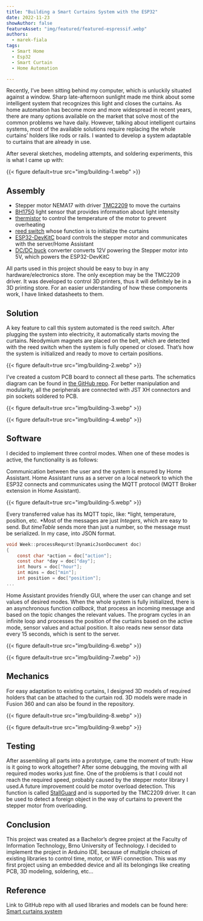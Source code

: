 ```yaml
---
title: "Building a Smart Curtains System with the ESP32"
date: 2022-11-23
showAuthor: false
featureAsset: "img/featured/featured-espressif.webp"
authors:
  - marek-fiala
tags:
  - Smart Home
  - Esp32
  - Smart Curtain
  - Home Automation

---
```

Recently, I’ve been sitting behind my computer, which is unluckily situated against a window. Sharp late-afternoon sunlight made me think about some intelligent system that recognizes this light and closes the curtains. As home automation has become more and more widespread in recent years, there are many options available on the market that solve most of the common problems we have daily. However, talking about intelligent curtains systems, most of the available solutions require replacing the whole curtains’ holders like rods or rails. I wanted to develop a system adaptable to curtains that are already in use.

After several sketches, modeling attempts, and soldering experiments, this is what I came up with:

{{< figure
    default=true
    src="img/building-1.webp"
    >}}

## Assembly

- Stepper motor NEMA17 with driver [TMC2209](https://www.analog.com/en/lp/001/trinamic-support.html) to move the curtains
- [BH1750](https://drive.google.com/file/d/14TgYoCILyeGwoYwKgY8J0QdRMJRrRjMa/view) light sensor that provides information about light intensity
- [thermistor](https://www.vishay.com/docs/29049/ntcle100.pdf) to control the temperature of the motor to prevent overheating
- [reed switch](https://standexelectronics.com/wp-content/uploads/OKI_Reed_Switch_ORD213.pdf) whose function is to initialize the curtains
- [ESP32-DevKitC](https://docs.espressif.com/projects/esp-dev-kits/en/latest/esp32/esp32-devkitc/user_guide.html) board controls the stepper motor and communicates with the server/Home Assistant
- [DC/DC buck](https://www.laskakit.cz/user/related_files/lm2596_datasheet.pdf) converter converts 12V powering the Stepper motor into 5V, which powers the ESP32-DevKitC

All parts used in this project should be easy to buy in any hardware/electronics store. The only exception may be the TMC2209 driver. It was developed to control 3D printers, thus it will definitely be in a 3D printing store. For an easier understanding of how these components work, I have linked datasheets to them.

## Solution

A key feature to call this system automated is the reed switch. After plugging the system into electricity, it automatically starts moving the curtains. Neodymium magnets are placed on the belt, which are detected with the reed switch when the system is fully opened or closed. That’s how the system is initialized and ready to move to certain positions.

{{< figure
    default=true
    src="img/building-2.webp"
    >}}

I’ve created a custom PCB board to connect all these parts. The schematics diagram can be found in [the GitHub repo](https://github.com/mfialaf/ESP32-Smart-curtains-system/blob/945a8c5d69c5ee703012a8d527f10580258dfe39/pictures/connection_schematics_diagram.png). For better manipulation and modularity, all the peripherals are connected with JST XH connectors and pin sockets soldered to PCB.

{{< figure
    default=true
    src="img/building-3.webp"
    >}}

{{< figure
    default=true
    src="img/building-4.webp"
    >}}

## Software

I decided to implement three control modes. When one of these modes is active, the functionality is as follows:

Communication between the user and the system is ensured by Home Assistant. Home Assistant runs as a server on a local network to which the ESP32 connects and communicates using the MQTT protocol (MQTT Broker extension in Home Assistant).

{{< figure
    default=true
    src="img/building-5.webp"
    >}}

Every transferred value has its MQTT topic, like: *light, temperature, position, etc. *Most of the messages are just *Integers*, which are easy to send. But *timeTable* sends more than just a number, so the message must be serialized. In my case, into JSON format.

```c
void Week::processRequrst(DynamicJsonDocument doc)
{
    const char *action = doc["action"];
    const char *day = doc["day"];
    int hours = doc["hour"];
    int mins = doc["min"];
    int position = doc["position"];
...
```

Home Assistant provides friendly GUI, where the user can change and set values of desired modes. When the whole system is fully initialized, there is an asynchronous function *callback*, that process an incoming message and based on the topic changes the relevant values. The program cycles in an infinite loop and processes the position of the curtains based on the active mode, sensor values and actual position. It also reads new sensor data every 15 seconds, which is sent to the server.

{{< figure
    default=true
    src="img/building-6.webp"
    >}}

{{< figure
    default=true
    src="img/building-7.webp"
    >}}

## Mechanics

For easy adaptation to existing curtains, I designed 3D models of required holders that can be attached to the curtain rod. 3D models were made in Fusion 360 and can also be found in the repository.

{{< figure
    default=true
    src="img/building-8.webp"
    >}}

{{< figure
    default=true
    src="img/building-9.webp"
    >}}

## Testing

After assembling all parts into a prototype, came the moment of truth: How is it going to work altogether? After some debugging, the moving with all required modes works just fine. One of the problems is that I could not reach the required speed, probably caused by the stepper motor library I used.A future improvement could be motor overload detection. This function is called [StallGuard](https://www.analog.com/en/lp/001/building-better-stepper-motor-system.html) and is supported by the TMC2209 driver. It can be used to detect a foreign object in the way of curtains to prevent the stepper motor from overloading.

## Conclusion

This project was created as a Bachelor’s degree project at the Faculty of Information Technology, Brno University of Technology. I decided to implement the project in Arduino IDE, because of multiple choices of existing libraries to control time, motor, or WiFi connection. This was my first project using an embedded device and all its belongings like creating PCB, 3D modeling, soldering, etc…

## Reference

Link to GitHub repo with all used libraries and models can be found here: [Smart curtains system](https://github.com/mfialaf/ESP32-Smart-curtains-system)
